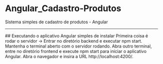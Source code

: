# Angular_Cadastro-Produtos
Sistema simples de cadastro de produtos - Angular
<hr>
## Executando o aplicativo Angular simples de instalar
Primeira coisa é rodar o servidor -> Entrar no diretório backend e executar npm start.
Mantenha o terminal aberto com o servidor rodando.
Abra outro terminal, entre no diretório frontend e execute npm start para iniciar o aplicativo Angular.
Abra o navegador e insira a URL http://localhost:4200/.
